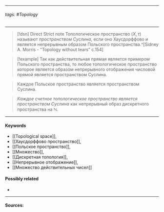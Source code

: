 ***
###### tags: #Topology 
***
>[!dsn] Direct Strict note
>Топологическое пространство $(X,\tau)$ называют *пространством Суслина*, если оно Хаусдорффово и является непрерывным образом Польского пространства.^[Sidney A. Morris - "Topology without tears" c.154]

>[!example] 
>Так как действительная прямая является примером Польского пространства, то любое топологическое пространство которое является образом непрерывного отображения числовой прямой является пространством Суслина.

>Каждое Польское пространство является пространством Суслина.

>*Каждое счетное топологическое пространство является пространством Суслина* как непрерывный образ дискретного пространства на $\mathbb{N}$.
***
#### Keywords
- [[Topological space]],
- [[Хаусдорффово пространство]],
- [[Польское пространство]],
- [[Множество]],
- [[Дискретная топология]],
- [[Непрерывное отображение]],
- [[Множество действительных чисел]]
#### Possibly related
- 
***
#### Sources: